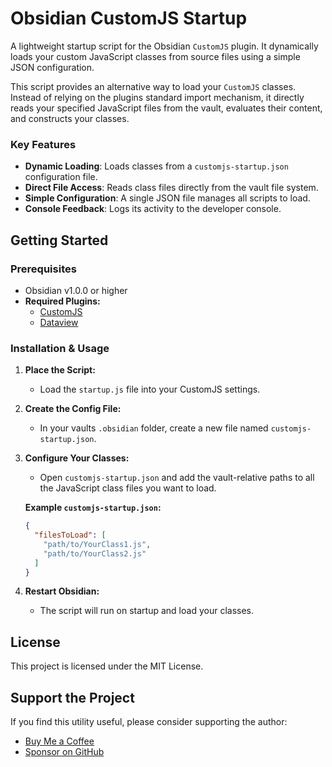 # Obsidian CustomJS Startup

A lightweight startup script for the Obsidian `CustomJS` plugin. It dynamically loads your custom JavaScript classes from source files using a simple JSON configuration.

This script provides an alternative way to load your `CustomJS` classes. Instead of relying on the plugins standard import mechanism, it directly reads your specified JavaScript files from the vault, evaluates their content, and constructs your classes.

### Key Features

- **Dynamic Loading**: Loads classes from a `customjs-startup.json` configuration file.
- **Direct File Access**: Reads class files directly from the vault file system.
- **Simple Configuration**: A single JSON file manages all scripts to load.
- **Console Feedback**: Logs its activity to the developer console.

## Getting Started

### Prerequisites

- Obsidian v1.0.0 or higher
- **Required Plugins:**
  - [CustomJS](https://github.com/ryanjamurphy/obsidian-custom-js)
  - [Dataview](https://github.com/blacksmithgu/obsidian-dataview) 

### Installation & Usage

1.  **Place the Script:**
    -   Load the `startup.js` file into your CustomJS settings.

2.  **Create the Config File:**
    -   In your vaults `.obsidian` folder, create a new file named `customjs-startup.json`.

3.  **Configure Your Classes:**
    -   Open `customjs-startup.json` and add the vault-relative paths to all the JavaScript class files you want to load.

    **Example `customjs-startup.json`:**
    ```json
    {
      "filesToLoad": [
        "path/to/YourClass1.js",
        "path/to/YourClass2.js"
      ]
    }
    ```

4.  **Restart Obsidian:**
    -   The script will run on startup and load your classes.

## License

This project is licensed under the MIT License.

## Support the Project

If you find this utility useful, please consider supporting the author:

- [Buy Me a Coffee](https://buymeacoffee.com/pequet)
- [Sponsor on GitHub](https://github.com/sponsors/pequet)

